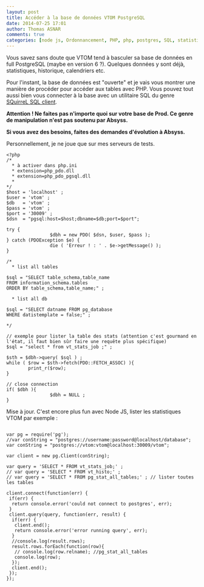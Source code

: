 ```yaml
---
layout: post
title: Accéder à la base de données VTOM PostgreSQL
date: 2014-07-25 17:01
author: Thomas ASNAR
comments: true
categories: [node js, Ordonnancement, PHP, php, postgres, SQL, statistiques vtom, VTOM, VTOM PostgreSQL]
---
```

Vous savez sans doute que VTOM tend à basculer sa base de données en full PostgreSQL (maybe en version 6 ?). Quelques données y sont déjà, statistiques, historique, calendriers etc.

Pour l'instant, la base de données est "ouverte" et je vais vous montrer une manière de procéder pour accéder aux tables avec PHP. Vous pouvez tout aussi bien vous connecter à la base avec un utilitaire SQL du genre <a title="SQuirreL SQL client" href="http://squirrel-sql.sourceforge.net/">SQuirreL SQL client</a>.

**Attention ! Ne faites pas n'importe quoi sur votre base de Prod. Ce genre de manipulation n'est pas soutenu par Absyss.**

**Si vous avez des besoins, faites des demandes d'évolution à Absyss.**

Personnellement, je ne joue que sur mes serveurs de tests.

```
<?php
/*
  * à activer dans php.ini
  * extension=php_pdo.dll
  * extension=php_pdo_pgsql.dll
  *
*/
$host = 'localhost' ;
$user = 'vtom' ;
$db   = 'vtom' ;
$pass = 'vtom' ;
$port = '30009' ;
$dsn  = "pgsql:host=$host;dbname=$db;port=$port";
 
try {
                $dbh = new PDO( $dsn, $user, $pass );
} catch (PDOException $e) {
                die ( 'Erreur ! : ' . $e->getMessage() );
}
 
/*
  * list all tables
 
$sql = "SELECT table_schema,table_name
FROM information_schema.tables
ORDER BY table_schema,table_name;" ;
 
  * list all db
 
$sql = "SELECT datname FROM pg_database
WHERE datistemplate = false;" ;
 
*/

// exemple pour lister la table des stats (attention c'est gourmand en l'état, il faut bien sûr faire une requête plus spécifique) 
$sql = "select * from vt_stats_job ;" ;
 
$sth = $dbh->query( $sql ) ;
while ( $row = $sth->fetch(PDO::FETCH_ASSOC) ){
        print_r($row);
}
 
// close connection
if( $dbh ){
                $dbh = NULL ;
}
```

Mise à jour. C'est encore plus fun avec Node JS, lister les statistiques VTOM par exemple :

```

var pg = require('pg');
//var conString = "postgres://username:password@localhost/database";
var conString = "postgres://vtom:vtom@localhost:30009/vtom";

var client = new pg.Client(conString);

var query = 'SELECT * FROM vt_stats_job;' ;
// var query = 'SELECT * FROM vt_histo;' ;
// var query = 'SELECT * FROM pg_stat_all_tables;' ; // lister toutes les tables

client.connect(function(err) {
 if(err) {
  return console.error('could not connect to postgres', err);
 }
 client.query(query, function(err, result) {
  if(err) {
   client.end();
   return console.error('error running query', err);
  }
  //console.log(result.rows);
  result.rows.forEach(function(row){
   // console.log(row.relname); //pg_stat_all_tables
   console.log(row);
  });
  client.end();
 });
});
```
